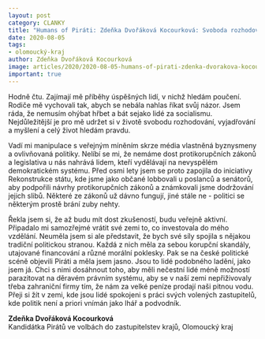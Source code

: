 ```yaml
---
layout: post
category: CLANKY
title: "Humans of Piráti: Zdeňka Dvořáková Kocourková: Svoboda rozhodovat o svém životě je nejvíc"
date: 2020-08-05
tags: 
- olomoucký-kraj
author: Zdeňka Dvořáková Kocourková
image: articles/2020/2020-08-05-humans-of-pirati-zdenka-dvorakova-kocourkova-svoboda-rozhodovat-o-svem-zivote-je-nejvic.jpg  #751x422 pixelu
important: true
---
```

Hodně čtu. Zajímají mě příběhy úspěšných lidí, v nichž hledám poučení. Rodiče mě vychovali tak, abych se nebála nahlas říkat svůj názor. Jsem ráda, že nemusím ohýbat hřbet a bát sejako lidé za socialismu. Nejdůležitější je pro mě udržet si v životě svobodu rozhodování, vyjadřování a myšlení a celý život hledám pravdu.

Vadí mi manipulace s veřejným míněním skrze média vlastněná byznysmeny a ovlivňovaná politiky. Nelíbí se mi, že nemáme dost protikorupčních zákonů a legislativa u nás nahrává lidem, kteří vydělávají na nevyspělém demokratickém systému. Před osmi lety jsem se proto zapojila do iniciativy Rekonstrukce státu, kde jsme jako občané lobbovali u poslanců a senátorů, aby podpořili návrhy protikorupčních zákonů a známkovali jsme dodržování jejich slibů. Některé ze zákonů už dávno fungují, jiné stále ne - politici se některým prostě brání zuby nehty.

Řekla jsem si, že až budu mít dost zkušeností, budu veřejně aktivní. Připadalo mi samozřejmé vrátit své zemi to, co investovala do mého vzdělání. Neuměla jsem si ale představit, že bych své síly spojila s nějakou tradiční politickou stranou. Každá z nich měla za sebou korupční skandály, utajované financování a různé morální poklesky. Pak se na české politické scéně objevili Piráti a měla jsem jasno. Jsou to lidé podobného ladění, jako jsem já. Chci s nimi dosáhnout toho, aby měli nečestní lidé méně možností parazitovat na děravém právním systému, aby se v naší zemi nepřiživovaly třeba zahraniční firmy tím, že nám za velké peníze prodají naši pitnou vodu. Přeji si žít v zemi, kde jsou lidé spokojeni s práci svých volených zastupitelů, kde politik není a priori vnímán jako lhář a podvodník.

**Zdeňka Dvořáková Kocourková**  
Kandidátka Pirátů ve volbách do zastupitelstev krajů, Olomoucký kraj